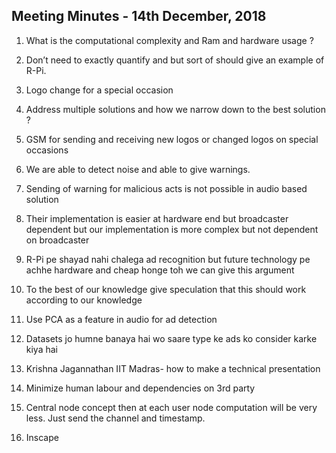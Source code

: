 ## Meeting Minutes - 14th December, 2018

1. What is the computational complexity and Ram and hardware usage ?
2. Don’t need to exactly quantify and but sort of should give an example of R-Pi.

3. Logo change for a special occasion
4. Address multiple solutions and how we narrow down to the best solution ?

5. GSM for sending and receiving new logos or changed logos on special occasions
6. We are able to detect noise and able to give warnings.
7. Sending of warning for malicious acts is not possible in audio based solution

8. Their implementation is easier at hardware end but broadcaster dependent but our implementation is more complex but not dependent on broadcaster

9. R-Pi pe shayad nahi chalega ad recognition but future technology pe achhe hardware and cheap honge toh we can give this argument

10. To the best of our knowledge give speculation that this should work according to our knowledge

11. Use PCA as a feature in audio for ad detection

12. Datasets jo humne banaya hai wo saare type ke ads ko consider karke kiya hai

13. Krishna Jagannathan IIT Madras- how to make a technical presentation

14. Minimize human labour and dependencies on 3rd party

15. Central node concept then at each user node computation will be very less. Just send the channel and timestamp.

16. Inscape
